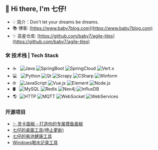 ## 👋 Hi there, I'm 七仔!
- 💡 简介：Don't let your dreams be dreams.
- 📚 博客: [https://www.baby7blog.com](https://www.baby7blog.com)
- ✨ 高星仓库: [https://github.com/baby7/agile-tiles](https://github.com/baby7/agile-tiles)

### 🛠 技术栈 | Tech Stack

- ☕ &#160; ![Java](https://img.shields.io/badge/-Java-333333?style=flat&logo=Java&logoColor=007396)
![SpringBoot](https://img.shields.io/badge/-SpringBoot-333333?style=flat&logo=SpringBoot)
![SpringCloud](https://img.shields.io/badge/-SpringCloud-333333?style=flat&logo=Spring)
![Vert.x](https://img.shields.io/badge/-VertX-333333?style=flat&logo=VertX)
- 💻 &#160; ![Python](https://img.shields.io/badge/-Python-333333?style=flat&logo=Python)
![Qt](https://img.shields.io/badge/-Qt-333333?style=flat&logo=Qt)
![Scrapy](https://img.shields.io/badge/-Scrapy-333333?style=flat&logo=Scrapy)
![CSharp](https://img.shields.io/badge/-C%23-333333?style=flat&logo=c-sharp)
![Winform](https://img.shields.io/badge/-Winform-333333?style=flat&logo=Winform)
- 🌐 &#160; ![JavaScript](https://img.shields.io/badge/-JavaScript-333333?style=flat&logo=JavaScript&logoColor=007396)
![Vue.js](https://img.shields.io/badge/-VueJS-333333?style=flat&logo=Vue.js)
![Element](https://img.shields.io/badge/-Element-333333?style=flat&logo=element)
![Node.js](https://img.shields.io/badge/-Node.js-333333?style=flat&logo=node.js)
- 🛢 &#160; ![MySQL](https://img.shields.io/badge/-MySQL-333333?style=flat&logo=mysql)
![Redis](https://img.shields.io/badge/-Redis-333333?style=flat&logo=Redis)
![Neo4j](https://img.shields.io/badge/-Neo4j-333333?style=flat&logo=neo4j)
![InfluxDB](https://img.shields.io/badge/-InfluxDB-333333?style=flat&logo=InfluxDB)
- 🌎 &#160;![HTTP](https://img.shields.io/badge/-HTTP-333333?style=flat&logo=HTTP)
![MQTT](https://img.shields.io/badge/-MQTT-333333?style=flat&logo=MQTT)
![WebSocket](https://img.shields.io/badge/-WebSocket-333333?style=flat&logo=WebSocket)
![WebServices](https://img.shields.io/badge/-WebServices-333333?style=flat&logo=WebServices)

### 开源项目
- [✨ 灵卡面板 - 打造你的专属摸鱼面板](https://github.com/baby7/agile-tiles)
- [七仔的桌面工具(停止更新)](https://github.com/baby7/baby7-desktop-tool)
- [七仔的电池健康工具](https://github.com/baby7/baby7-win-battery-health)
- [Windows喝水记录工具](https://github.com/baby7/drinking)
